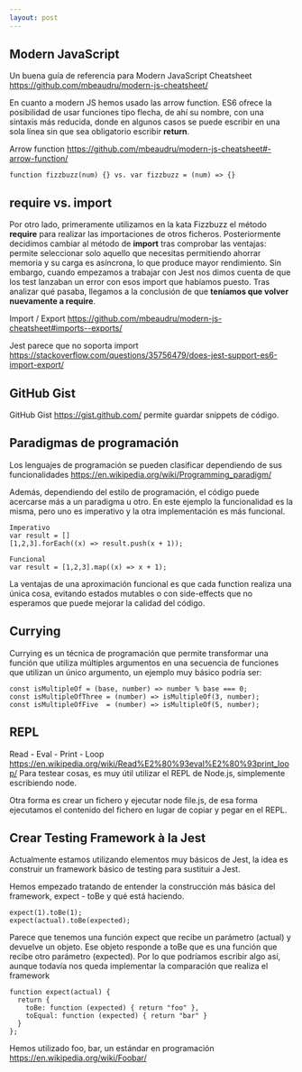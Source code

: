 ```yaml
---
layout: post
---
```


## Modern JavaScript

Un buena guía de referencia para Modern JavaScript Cheatsheet <https://github.com/mbeaudru/modern-js-cheatsheet/>

En cuanto a modern JS hemos usado las arrow function. ES6 ofrece la posibilidad de usar funciones tipo flecha, de ahí su nombre, con una sintaxis más reducida, donde en algunos casos se puede escribir en una sola línea sin que sea obligatorio escribir **return**.

Arrow function <https://github.com/mbeaudru/modern-js-cheatsheet#-arrow-function/>

`function fizzbuzz(num) {} vs. var fizzbuzz = (num) => {}`

## require vs. import

Por otro lado, primeramente utilizamos en la kata Fizzbuzz el método **require** para realizar las importaciones de otros ficheros. Posteriormente decidimos cambiar al método de **import** tras comprobar las ventajas: permite seleccionar solo aquello que necesitas permitiendo ahorrar memoria y su carga es asíncrona, lo que produce mayor rendimiento.
Sin embargo, cuando empezamos a trabajar con Jest nos dimos cuenta de que los test lanzaban un error con esos import que habíamos puesto. Tras analizar qué pasaba, llegamos a la conclusión de que **teníamos que volver nuevamente a require**.

Import / Export <https://github.com/mbeaudru/modern-js-cheatsheet#imports--exports/>

Jest parece que no soporta import
<https://stackoverflow.com/questions/35756479/does-jest-support-es6-import-export/>

## GitHub Gist

GitHub Gist <https://gist.github.com/> permite guardar snippets de código.

## Paradigmas de programación

Los lenguajes de programación se pueden clasificar dependiendo de sus funcionalidades
<https://en.wikipedia.org/wiki/Programming_paradigm/>

Además, dependiendo del estilo de programación, el código puede acercarse más a un paradigma u otro. En este ejemplo la funcionalidad es la misma, pero uno es imperativo y la otra implementación es más funcional.

```
Imperativo
var result = []
[1,2,3].forEach((x) => result.push(x + 1));

Funcional
var result = [1,2,3].map((x) => x + 1);
```

La ventajas de una aproximación funcional es que cada function realiza una única cosa, evitando estados mutables o con side-effects que no esperamos que puede mejorar la calidad del código.

## Currying

Currying es un técnica de programación que permite transformar una función que utiliza múltiples argumentos en una secuencia de funciones que utilizan un único argumento, un ejemplo muy básico podría ser:

```
const isMultipleOf = (base, number) => number % base === 0;
const isMultipleOfThree = (number) => isMultipleOf(3, number);
const isMultipleOfFive  = (number) => isMultipleOf(5, number);
```

## REPL

Read - Eval - Print - Loop <https://en.wikipedia.org/wiki/Read%E2%80%93eval%E2%80%93print_loop/>
Para testear cosas, es muy útil utilizar el REPL de Node.js, simplemente escribiendo node.

Otra forma es crear un fichero y ejecutar node file.js, de esa forma ejecutamos el contenido del fichero en lugar de copiar y pegar en el REPL.

## Crear Testing Framework à la Jest

Actualmente estamos utilizando elementos muy básicos de Jest, la idea es construir un framework básico de testing para sustituir a Jest.

Hemos empezado tratando de entender la construcción más básica del framework, expect - toBe y qué está haciendo.

```
expect(1).toBe(1);
expect(actual).toBe(expected);
```

Parece que tenemos una función expect que recibe un parámetro (actual) y devuelve un objeto. Ese objeto responde a toBe que es una función que recibe otro parámetro (expected). Por lo que podríamos escribir algo así, aunque todavía nos queda implementar la comparación que realiza el framework

```
function expect(actual) {
  return {
    toBe: function (expected) { return "foo" },
    toEqual: function (expected) { return "bar" }
  }
};
```

Hemos utilizado foo, bar, un estándar en programación <https://en.wikipedia.org/wiki/Foobar/>
